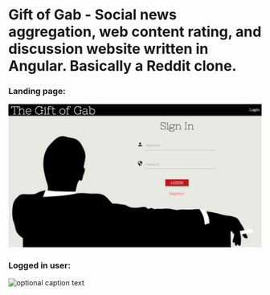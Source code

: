# Gift of Gab - Social news aggregation, web content rating, and discussion website written in Angular.  Basically a Reddit clone.

### Landing page:
![optional caption text](gog.png)

### Logged in user:
![optional caption text](http://i.giphy.com/3oz8xHd3Ay94THbGqk.gif)
